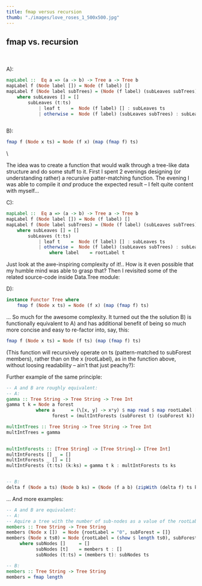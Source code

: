 ```yaml
---
title: fmap versus recursion
thumb: "./images/love_roses_1_500x500.jpg"
---
```



## fmap vs. recursion
\
\
A):
``` haskell
mapLabel ::  Eq a => (a -> b) -> Tree a -> Tree b
mapLabel f (Node label []) = Node (f label) []
mapLabel f (Node label subTrees) = (Node (f label) (subLeaves subTrees))
	where subLeaves [] = []
        subLeaves (t:ts)
            | leaf t    =  Node (f label) [] : subLeaves ts
			| otherwise =  Node (f label) (subLeaves subTrees) : subLeaves ts
                                      
```

B):
``` haskell
fmap f (Node x ts) = Node (f x) (map (fmap f) ts)
```
\

The idea was to create a function that would walk through a tree-like data
structure and do some stuff to it.
First I spent 2 evenings designing (or understanding rather) a recursive
patter-matching function. The evening I was able to compile it *and* produce
the expected result – I felt quite content with myself…

C):
``` haskell
mapLabel ::  Eq a => (a -> b) -> Tree a -> Tree b
mapLabel f (Node label []) = Node (f label) []
mapLabel f (Node label subTrees) = (Node (f label) (subLeaves subTrees))
    where subLeaves [] = []
        subLeaves (t:ts)
            | leaf t    =  Node (f label) [] : subLeaves ts
			| otherwise =  Node (f label) (subLeaves subTrees) : subLeaves ts
                where label    = rootLabel t
```
Just look at the awe-inspiring complexity of it!.. How is it even possible that
my humble mind was able to grasp that? Then I revisited some of the related
source-code inside Data.Tree module:

D):
``` haskell
instance Functor Tree where
    fmap f (Node x ts) = Node (f x) (map (fmap f) ts)
```
… So much for the awesome complexity. It turned out the the solution B) is functionally
equivalent to A) and has additional benefit of being so much more concise and
easy to re-factor into, say, this:

``` haskell
fmap f (Node x ts) = Node (f ts) (map (fmap f) ts)
```

(This function will recursively operate on ts (pattern-matched to subForest members), rather than on the x (rootLabel), as in the function above, without loosing readability – ain’t that just peachy?):

Further example of the same principle:

``` haskell
-- A and B are roughly equivalent:
-- A:
gamma :: Tree String -> Tree String -> Tree Int
gamma t k = Node a forest 
           where a      = (\[x, y] -> x*y) $ map read $ map rootLabel [t,k]
                 forest = (multIntForests (subForest t) (subForest k)) 

multIntTrees :: Tree String -> Tree String -> Tree Int
multIntTrees = gamma
 

multIntForests :: [Tree String] -> [Tree String]-> [Tree Int]
multIntForests [] _ = []
multIntForests _ [] = []
multIntForests (t:ts) (k:ks) = gamma t k : multIntForests ts ks 


-- B:
delta f (Node a ts) (Node b ks) = (Node (f a b) (zipWith (delta f) ts ks))
```

… And more examples:


``` haskell
-- A and B are equivalent:
-- A:
-- Aquire a tree with the number of sub-nodes as a value of the rootLabel:
members :: Tree String -> Tree String
members (Node x [])  = Node {rootLabel = "0", subForest = []}
members (Node x ts0) = Node {rootLabel = (show $ length ts0), subForest = subNodes ts0}
     where subNodes []     = []
           subNodes [t]    = members t : []
           subNodes (t:ts) = (members t): subNodes ts

-- B:
members :: Tree String -> Tree String
members = fmap length
```

